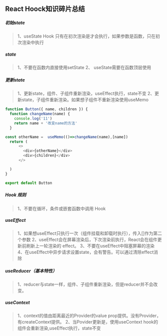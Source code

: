 ## React Hoock知识碎片总结

##### 初始state 

> 1、useState Hook 只有在初次渲染是才会执行，如果参数是函数，只在初次渲染中执行

##### state
> 1、不要在函数内直接使用setState
> 2、 useState需要在函数顶层使用

##### 更新state

> 1、更新state，组件、子组件重新渲染，useEffect执行，state不变
> 2、更新state，子组件重新渲染。如果想子组件不重新渲染使用useMemo

```JavaScript
function Button({ name, children }) {
  function changeName(name) {
    console.log('11')
    return name + '改变name的方法'
  }

const otherName =  useMemo(()=>changeName(name),[name])
  return (
      <>
        <div>{otherName}</div>
        <div>{children}</div>
      </>

  )
}

export default Button
```

<!-- 注意：重新渲染相当于重新执行函数，函数里的Hook函数不一定执行 -->

##### Hook 规则

> 1、不要在循环，条件或嵌套函数中调用 Hook

##### useEffect

> 1、如果想useEffect只执行一次（组件挂载和卸载时执行），传入[]作为第二个参数
> 2、useEffect会在屏幕渲染后，下次渲染前执行，React会在组件更新前刷新上一轮渲染的 effect。
> 3、不要在useEffect中阻塞屏幕的渲染
> 4、在useEffect中异步请求设置state，会有警告。可以通过清除effect消除

##### useReducer（基本特性）

> 1、reducer与state一样，组件、子组件重新渲染，但是reducer并不会改变。

##### useContext

> 1、context的值由距离最近的Provider的value prop提供。没有Provider，有createContext提供。
> 2、当Povider更新是，使用useContext hook的组件会重新渲染,useEffect执行，state不变